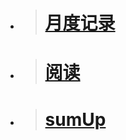 
- > # [月度记录](monthLog/)
  <!-- - [202307](monthLog/202307.md)
  - [202306](monthLog/202306.md)
  - [202305](monthLog/202305.md)
  - [202304](monthLog/202304.md) -->

- > # [阅读](readBook/)
  <!-- - [Read](readBook/_sidebar.md) -->

- > # [sumUp](sumUp/)
  <!-- - [总结](sumUp/README.md) -->